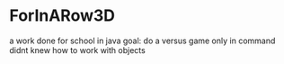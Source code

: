 # ForInARow3D
a work done for school in java
goal: do a versus game only in command
didnt knew how to work with objects
